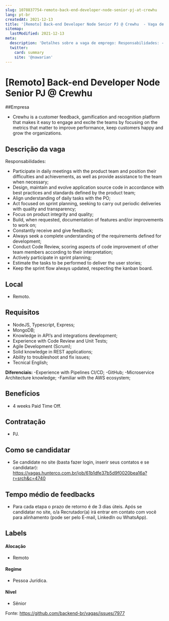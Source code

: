 ```yaml
---
slug: 1078837754-remoto-back-end-developer-node-senior-pj-at-crewhu
lang: pt-br
createdAt: 2021-12-13
title: '[Remoto] Back-end Developer Node Senior PJ @ Crewhu  - Vaga de Emprego'
sitemap:
  lastModified: 2021-12-13
meta:
  description: 'Detalhes sobre a vaga de emprego: Responsabilidades: - Participate in daily meetings with the product team and position their difficulties and achievements, as well as provide assistance to the team when necessary; - Design, maintain and evolve application source code in accordance with best practices and standards defined by the product team; - Align understanding of daily tasks with the PO; - Act focused on sprint planning, seeking to carry out periodic deliveries with quality and transparency; - Focus on product integrity and quality; - Build, when requested, documentation of features and/or improvements to work on; - Constantly receive and give feedback; - Always seek a complete understanding of the requirements defined for development; - Conduct Code Review, scoring aspects of code improvement of other team members according to their interpretation; - Actively participate in sprint planning; - Estimate the tasks to be performed to deliver the user stories; - Keep the sprint flow always updated, respecting the kanban board.'
  twitter:
    card: summary
    site: '@nawarian'
---
```


# [Remoto] Back-end Developer Node Senior PJ @ Crewhu 

##Empresa

- Crewhu is a customer feedback, gamification and recognition platform that makes it easy to engage and excite the teams by focusing on the metrics that matter to improve performance, keep customers happy and grow the organizations.

## Descrição da vaga

Responsabilidades:
- Participate in daily meetings with the product team and position their difficulties and achievements, as well as provide assistance to the team when necessary;
- Design, maintain and evolve application source code in accordance with best practices and standards defined by the product team;
- Align understanding of daily tasks with the PO;
- Act focused on sprint planning, seeking to carry out periodic deliveries with quality and transparency;
- Focus on product integrity and quality;
- Build, when requested, documentation of features and/or improvements to work on;
- Constantly receive and give feedback;
- Always seek a complete understanding of the requirements defined for development;
- Conduct Code Review, scoring aspects of code improvement of other team members according to their interpretation;
- Actively participate in sprint planning;
- Estimate the tasks to be performed to deliver the user stories;
- Keep the sprint flow always updated, respecting the kanban board.

## Local

- Remoto.

## Requisitos

- NodeJS, Typescript, Express;
- MongoDB;
- Knowledge in API’s and integrations development;
- Experience with Code Review and Unit Tests;
- Agile Development (Scrum);
- Solid knowledge in REST applications;
- Ability to troubleshoot and fix issues;
- Tecnical English;

**Diferenciais:**
-Experience with Pipelines CI/CD;
-GitHub;
-Microservice Architecture knowledge;
-Familiar with the AWS ecosystem;

## Benefícios

- 4 weeks Paid Time Off.

## Contratação

- PJ.

## Como se candidatar

- Se candidate no site (basta fazer login, inserir seus contatos e se candidatar): https://vagas.hunterco.com.br/job/61b1dfe37b5d9f0020bea16a?r=srch&c=4740

## Tempo médio de feedbacks

- Para cada etapa o prazo de retorno é de 3 dias úteis. Após se candidatar no site, o/a Recrutador(a) irá entrar em contato com você para alinhamento (pode ser pelo E-mail, LinkedIn ou WhatsApp).

## Labels
<!-- retire os labels que não fazem sentido à vaga -->

#### Alocação
- Remoto

#### Regime
- Pessoa Jurídica.

#### Nível
- Sênior

Fonte: https://github.com/backend-br/vagas/issues/7977